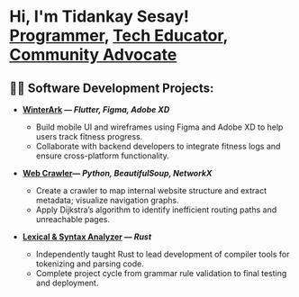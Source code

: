 <h1>Hi, I'm Tidankay Sesay! <br/>
<a href="https://tidasesay2.github.io/">Programmer</a>, 
<a href="www.linkedin.com/in/tidankaysesay">Tech Educator</a>, 
<a href="YOUR_PORTFOLIO_LINK">Community Advocate</a>
</h1>

<h2>👨‍💻 Software Development Projects:</h2>

- <b>[WinterArk](https://github.com/WinterArk/WinterArk) — <i>Flutter, Figma, Adobe XD</i></b>
  - Build mobile UI and wireframes using Figma and Adobe XD to help users track fitness progress.
  - Collaborate with backend developers to integrate fitness logs and ensure cross-platform functionality.

- <b>[Web Crawler](https://github.com/orgs/csc3430-winter2024/teams/term-and-graph-13/repositories)— <i>Python, BeautifulSoup, NetworkX</i></b>
  - Create a crawler to map internal website structure and extract metadata; visualize navigation graphs.
  - Apply Dijkstra’s algorithm to identify inefficient routing paths and unreachable pages.

- <b>[Lexical & Syntax Analyzer](https://github.com/csc3310-fall2023/rust-parser-Tidasesay2) — <i>Rust</i></b>
  - Independently taught Rust to lead development of compiler tools for tokenizing and parsing code.
  - Complete project cycle from grammar rule validation to final testing and deployment.

